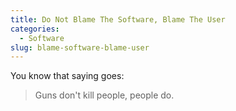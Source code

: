 ```yaml
---
title: Do Not Blame The Software, Blame The User
categories:
  - Software
slug: blame-software-blame-user
---
```


You know that saying goes:
> Guns don't kill people, people do.
